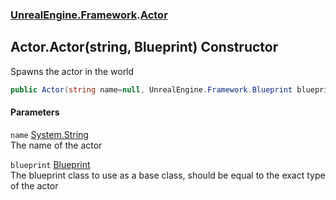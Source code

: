 ### [UnrealEngine.Framework](UnrealEngine_Framework.md 'UnrealEngine.Framework').[Actor](Actor.md 'UnrealEngine.Framework.Actor')
## Actor.Actor(string, Blueprint) Constructor
Spawns the actor in the world  
```csharp
public Actor(string name=null, UnrealEngine.Framework.Blueprint blueprint=null);
```
#### Parameters
<a name='UnrealEngine_Framework_Actor_Actor(string_UnrealEngine_Framework_Blueprint)_name'></a>
`name` [System.String](https://docs.microsoft.com/en-us/dotnet/api/System.String 'System.String')  
The name of the actor
  
<a name='UnrealEngine_Framework_Actor_Actor(string_UnrealEngine_Framework_Blueprint)_blueprint'></a>
`blueprint` [Blueprint](Blueprint.md 'UnrealEngine.Framework.Blueprint')  
The blueprint class to use as a base class, should be equal to the exact type of the actor
  
